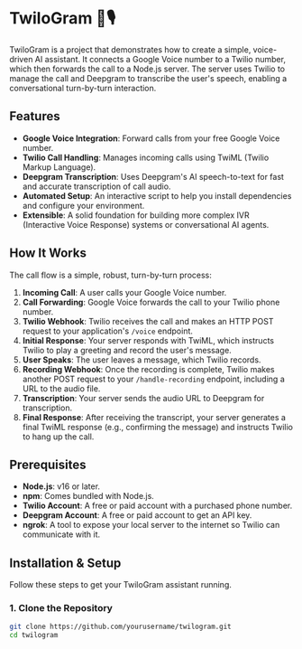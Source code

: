 # TwiloGram 🤖🎙️

TwiloGram is a project that demonstrates how to create a simple, voice-driven AI assistant. It connects a Google Voice number to a Twilio number, which then forwards the call to a Node.js server. The server uses Twilio to manage the call and Deepgram to transcribe the user's speech, enabling a conversational turn-by-turn interaction.

## Features

- **Google Voice Integration**: Forward calls from your free Google Voice number.
- **Twilio Call Handling**: Manages incoming calls using TwiML (Twilio Markup Language).
- **Deepgram Transcription**: Uses Deepgram's AI speech-to-text for fast and accurate transcription of call audio.
- **Automated Setup**: An interactive script to help you install dependencies and configure your environment.
- **Extensible**: A solid foundation for building more complex IVR (Interactive Voice Response) systems or conversational AI agents.

## How It Works

The call flow is a simple, robust, turn-by-turn process:

1. **Incoming Call**: A user calls your Google Voice number.
2. **Call Forwarding**: Google Voice forwards the call to your Twilio phone number.
3. **Twilio Webhook**: Twilio receives the call and makes an HTTP POST request to your application's `/voice` endpoint.
4. **Initial Response**: Your server responds with TwiML, which instructs Twilio to play a greeting and record the user's message.
5. **User Speaks**: The user leaves a message, which Twilio records.
6. **Recording Webhook**: Once the recording is complete, Twilio makes another POST request to your `/handle-recording` endpoint, including a URL to the audio file.
7. **Transcription**: Your server sends the audio URL to Deepgram for transcription.
8. **Final Response**: After receiving the transcript, your server generates a final TwiML response (e.g., confirming the message) and instructs Twilio to hang up the call.

## Prerequisites

- **Node.js**: v16 or later.
- **npm**: Comes bundled with Node.js.
- **Twilio Account**: A free or paid account with a purchased phone number.
- **Deepgram Account**: A free or paid account to get an API key.
- **ngrok**: A tool to expose your local server to the internet so Twilio can communicate with it.

## Installation & Setup

Follow these steps to get your TwiloGram assistant running.

### 1. Clone the Repository

```sh
git clone https://github.com/yourusername/twilogram.git
cd twilogram